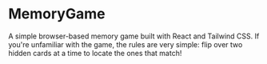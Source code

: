 # MemoryGame

A simple browser-based memory game built with React and Tailwind CSS. If you're unfamiliar with the game, the rules are very simple: flip over two hidden cards at a time to locate the ones that match!

## 
